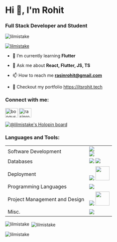 <h1 align="left">Hi 👋, I'm Rohit</h1>
<h3 align="left">Full Stack Developer and Student</h3>

<p align="left"> <img src="https://komarev.com/ghpvc/?username=lilmistake&label=Profile%20views&color=0e75b6&style=flat" alt="lilmistake" /> </p>

<p align="left"> <a href="https://github.com/ryo-ma/github-profile-trophy"><img src="https://github-profile-trophy.vercel.app/?username=lilmistake" alt="lilmistake" /></a> </p>


- 🌱 I’m currently learning **Flutter**

- 💬 Ask me about **React, Flutter, JS, TS**

- 📫 How to reach me **rasinrohit@gmail.com**

- 🚀 Checkout my portfolio https://itsrohit.tech
  
<h3 align="left">Connect with me:</h3>
<p align="left">
<a href="https://twitter.com/booqus" target="blank"><img align="center" src="https://raw.githubusercontent.com/rahuldkjain/github-profile-readme-generator/master/src/images/icons/Social/twitter.svg" alt="booqus" height="30" width="40" /></a>
<a href="https://linkedin.com/in/rasinrohit" target="blank"><img align="center" src="https://raw.githubusercontent.com/rahuldkjain/github-profile-readme-generator/master/src/images/icons/Social/linked-in-alt.svg" alt="rasinrohit" height="30" width="40" /></a>
</p>

[![@lilmistake's Holopin board](https://holopin.me/lilmistake)](https://holopin.io/@lilmistake)

<h3 align="left">Languages and Tools:</h3>
<table>
  <tr>
    <td>
      Software Development
    </td>
    <td>
      <img src="https://skillicons.dev/icons?i=html,css,js,bootstrap,flutter"><br>
      <img src="https://skillicons.dev/icons?i=tailwindcss,ts,react,flask,nodejs,express">
    </td>
  </tr>
  <tr>
  <td>
      Databases
    </td>
    <td>
      <img src="https://skillicons.dev/icons?i=mongo,sqlite,firebase,appwrite">
      <img src="https://skillicons.dev/icons?i=mysql,redis">
    </td>
    

  <tr>
  <td>
      Deployment
    </td>
    <td>
      <img src="https://skillicons.dev/icons?i=heroku,firebase,gcp,azure">
      <img  width="45px" src="https://seeklogo.com/images/D/digital-ocean-logo-7B970FE624-seeklogo.com.png">
    </td>
    </tr>
    <tr>
  <td>
      Programming Languages
    </td>
    <td>
      <img src="https://skillicons.dev/icons?i=python,dart,js,ts,c,">
    </td>
    </tr>
    <tr>
  <td>
      Project Management and Design
    </td>
    <td>
      <img src="https://skillicons.dev/icons?i=git,figma">
      <img src="https://cdn.icon-icons.com/icons2/3914/PNG/512/penpot_logo_icon_248878.png" width="45px">
    </td>
    </tr>
      <tr>
  <td>
      Misc.
    </td>
    <td>
      <img src="https://skillicons.dev/icons?i=postman,tensorflow,unity">
    </td>
    </tr>
</table>


<p><img align="left" src="https://github-readme-stats.vercel.app/api/top-langs?username=lilmistake&show_icons=true&locale=en&layout=compact" alt="lilmistake" /></p>

<p>&nbsp;<img align="center" src="https://github-readme-stats.vercel.app/api?username=lilmistake&show_icons=true&locale=en" alt="lilmistake" /></p>

<p><img align="center" src="https://github-readme-streak-stats.herokuapp.com/?user=lilmistake&" alt="lilmistake" /></p>
